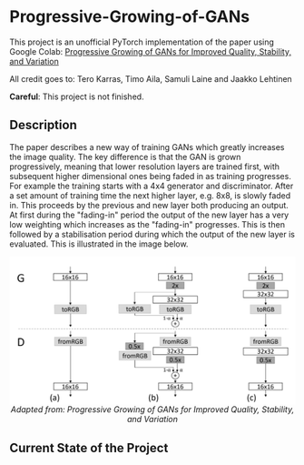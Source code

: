 # Progressive-Growing-of-GANs
This project is an unofficial PyTorch implementation of the paper using Google Colab: [Progressive Growing of GANs for Improved Quality, Stability, and Variation
](https://arxiv.org/abs/1710.10196)

All credit goes to: Tero Karras, Timo Aila, Samuli Laine and Jaakko Lehtinen

**Careful**: This project is not finished. 
## Description
The paper describes a new way of training GANs which greatly increases the image quality. The key difference is that the GAN is grown progressively, meaning that lower resolution layers are trained first, with subsequent higher dimensional ones being faded in as training progresses. For example the training starts with a 4x4 generator and discriminator. After a set amount of training time the next higher layer, e.g. 8x8, is slowly faded in. This proceeds by the previous and new layer both producing an output. At first during the "fading-in" period the output of the new layer has a very low weighting which increases as the "fading-in" progresses. This is then followed by a stabilisation period during which the output of the new layer is evaluated. This is illustrated in the image below.

<p align='center'>
  <img src='Images/Progressive growing.png' width="600px" align="center">
  <em>Adapted from: Progressive Growing of GANs for Improved Quality, Stability, and Variation</em>
</p>

## Current State of the Project

